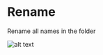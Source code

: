 # Rename
Rename all names in the folder

![alt text](https://https://github.com/AlekseiKholin/Rename/raw/main/image/screenshot.png)
